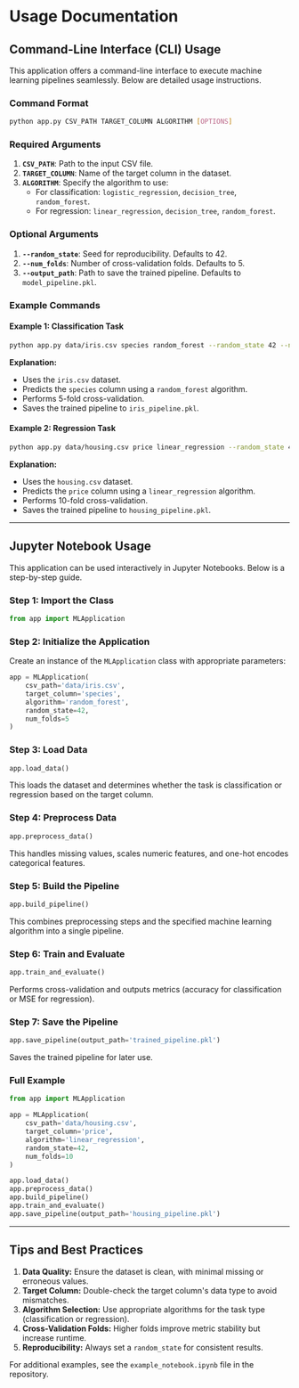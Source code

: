 # Usage Documentation

## Command-Line Interface (CLI) Usage

This application offers a command-line interface to execute machine learning pipelines seamlessly. Below are detailed usage instructions.

### Command Format

```bash
python app.py CSV_PATH TARGET_COLUMN ALGORITHM [OPTIONS]
```

### Required Arguments

1. **`CSV_PATH`**: Path to the input CSV file.
2. **`TARGET_COLUMN`**: Name of the target column in the dataset.
3. **`ALGORITHM`**: Specify the algorithm to use:
   - For classification: `logistic_regression`, `decision_tree`, `random_forest`.
   - For regression: `linear_regression`, `decision_tree`, `random_forest`.

### Optional Arguments

1. **`--random_state`**: Seed for reproducibility. Defaults to 42.
2. **`--num_folds`**: Number of cross-validation folds. Defaults to 5.
3. **`--output_path`**: Path to save the trained pipeline. Defaults to `model_pipeline.pkl`.

### Example Commands

#### Example 1: Classification Task

```bash
python app.py data/iris.csv species random_forest --random_state 42 --num_folds 5 --output_path iris_pipeline.pkl
```

**Explanation:**
- Uses the `iris.csv` dataset.
- Predicts the `species` column using a `random_forest` algorithm.
- Performs 5-fold cross-validation.
- Saves the trained pipeline to `iris_pipeline.pkl`.

#### Example 2: Regression Task

```bash
python app.py data/housing.csv price linear_regression --random_state 42 --num_folds 10 --output_path housing_pipeline.pkl
```

**Explanation:**
- Uses the `housing.csv` dataset.
- Predicts the `price` column using a `linear_regression` algorithm.
- Performs 10-fold cross-validation.
- Saves the trained pipeline to `housing_pipeline.pkl`.

---

## Jupyter Notebook Usage

This application can be used interactively in Jupyter Notebooks. Below is a step-by-step guide.

### Step 1: Import the Class

```python
from app import MLApplication
```

### Step 2: Initialize the Application

Create an instance of the `MLApplication` class with appropriate parameters:

```python
app = MLApplication(
    csv_path='data/iris.csv',
    target_column='species',
    algorithm='random_forest',
    random_state=42,
    num_folds=5
)
```

### Step 3: Load Data

```python
app.load_data()
```
This loads the dataset and determines whether the task is classification or regression based on the target column.

### Step 4: Preprocess Data

```python
app.preprocess_data()
```
This handles missing values, scales numeric features, and one-hot encodes categorical features.

### Step 5: Build the Pipeline

```python
app.build_pipeline()
```
This combines preprocessing steps and the specified machine learning algorithm into a single pipeline.

### Step 6: Train and Evaluate

```python
app.train_and_evaluate()
```
Performs cross-validation and outputs metrics (accuracy for classification or MSE for regression).

### Step 7: Save the Pipeline

```python
app.save_pipeline(output_path='trained_pipeline.pkl')
```
Saves the trained pipeline for later use.

### Full Example

```python
from app import MLApplication

app = MLApplication(
    csv_path='data/housing.csv',
    target_column='price',
    algorithm='linear_regression',
    random_state=42,
    num_folds=10
)

app.load_data()
app.preprocess_data()
app.build_pipeline()
app.train_and_evaluate()
app.save_pipeline(output_path='housing_pipeline.pkl')
```

---

## Tips and Best Practices

1. **Data Quality:** Ensure the dataset is clean, with minimal missing or erroneous values.
2. **Target Column:** Double-check the target column's data type to avoid mismatches.
3. **Algorithm Selection:** Use appropriate algorithms for the task type (classification or regression).
4. **Cross-Validation Folds:** Higher folds improve metric stability but increase runtime.
5. **Reproducibility:** Always set a `random_state` for consistent results.

For additional examples, see the `example_notebook.ipynb` file in the repository.

